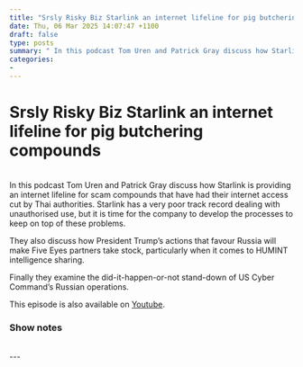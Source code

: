 ```yaml
---
title: "Srsly Risky Biz Starlink an internet lifeline for pig butchering compounds"
date: Thu, 06 Mar 2025 14:07:47 +1100
draft: false
type: posts
summary: " In this podcast Tom Uren and Patrick Gray discuss how Starlink is providing an internet lifeline for scam compounds that have had"
categories: 
- 
---
```

# Srsly Risky Biz Starlink an internet lifeline for pig butchering compounds


<br/>
In this podcast Tom Uren and Patrick Gray discuss how Starlink is providing an internet lifeline for scam compounds that have had their internet access cut by Thai authorities. Starlink has a very poor track record dealing with unauthorised use, but it is time for the company to develop the processes to keep on top of these problems.

They also discuss how President Trump’s actions that favour Russia will make Five Eyes partners take stock, particularly when it comes to HUMINT intelligence sharing.

Finally they examine the did-it-happen-or-not stand-down of US Cyber Command’s Russian operations.

This episode is also available on [Youtube](https://youtu.be/UN2M2tjRhZE).

### Show notes

<br/>
---
